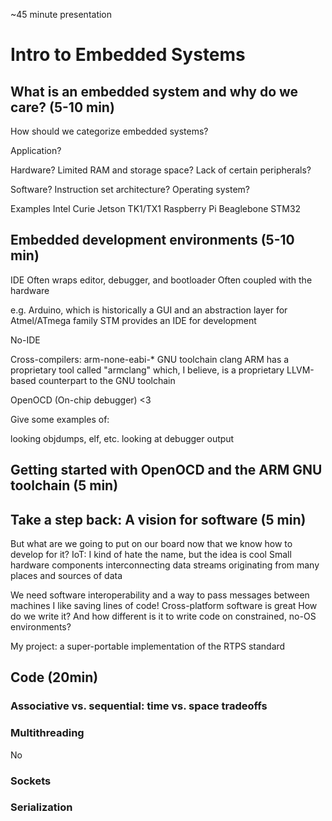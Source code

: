 ~45 minute presentation

# Intro to Embedded Systems

## What is an embedded system and why do we care? (5-10 min)

How should we categorize embedded systems?

Application?

Hardware?
Limited RAM and storage space?
Lack of certain peripherals?

Software?
Instruction set architecture?
Operating system?

Examples
Intel Curie
Jetson TK1/TX1
Raspberry Pi
Beaglebone
STM32


## Embedded development environments (5-10 min)
IDE
Often wraps editor, debugger, and bootloader
Often coupled with the hardware

e.g. Arduino, which is historically a GUI and an abstraction layer for Atmel/ATmega family
STM provides an IDE for development

No-IDE

Cross-compilers:
arm-none-eabi-* GNU toolchain
clang
ARM has a proprietary tool called "armclang" which, I believe, is a proprietary LLVM-based counterpart to the GNU toolchain

OpenOCD (On-chip debugger) <3

Give some examples of:

looking objdumps, elf, etc.
looking at debugger output

## Getting started with OpenOCD and the ARM GNU toolchain (5 min)


## Take a step back: A vision for software (5 min)
But what are we going to put on our board now that we know how to develop for it?
IoT: I kind of hate the name, but the idea is cool
Small hardware components interconnecting data streams originating from many places and sources of data

We need software interoperability and a way to pass messages between machines
I like saving lines of code! Cross-platform software is great
How do we write it? And how different is it to write code on constrained, no-OS environments?

My project: a super-portable implementation of the RTPS standard

## Code (20min)

### Associative vs. sequential: time vs. space tradeoffs

### Multithreading
No <thread>

### Sockets

### Serialization


